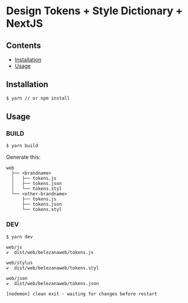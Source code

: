 # Design Tokens + Style Dictionary + NextJS

## Contents
* [Installation](#installation)
* [Usage](#usage)


## Installation

```bash
$ yarn // or npm install
```

## Usage
### BUILD
```bash
$ yarn build
```
Generate this:

```
web
  ├── <brandname>
  │   ├── tokens.js
  │   ├── tokens.json
  │   └── tokens.styl
  └── <other-brandname>
      ├── tokens.js
      ├── tokens.json
      └── tokens.styl

```
### DEV
```bash
$ yarn dev
```

```
web/js
✔︎  dist/web/belezanaweb/tokens.js

web/stylus
✔︎  dist/web/belezanaweb/tokens.styl

web/json
✔︎  dist/web/belezanaweb/tokens.json

[nodemon] clean exit - waiting for changes before restart
```

